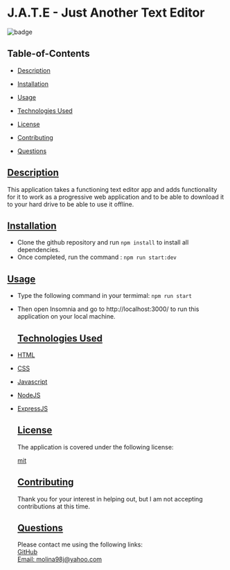   # J.A.T.E - Just Another Text Editor
  
  
  ![badge](https://img.shields.io/badge/license-mit-blue)
    
  ## Table-of-Contents
  * [Description](#description)
  * [Installation](#installation)
  * [Usage](#usage)
  * [Technologies Used](#Technologies-Used)
  * [License](#license)
    
  * [Contributing](#contributing)
  * [Questions](#questions)
  
  ## [Description](#table-of-contents)
  This application takes a functioning text editor app and adds functionality for it to work as a progressive web application and to be able to download it to your hard drive to be able to use it offline.
  ## [Installation](#table-of-contents)
   * Clone the github repository and run `npm install` to install all dependencies. 
   * Once completed, run the command : `npm run start:dev`
  ## [Usage](#table-of-contents)
  * Type the following command in your termimal: `npm run start`



* Then open Insomnia and go to http://localhost:3000/ to run this application on your local machine.
  
  ## [Technologies Used](#table-of-contents)

* [HTML](https://developer.mozilla.org/en-US/docs/Web/HTML)
* [CSS](https://developer.mozilla.org/en-US/docs/Web/CSS)
* [Javascript](https://developer.mozilla.org/en-US/docs/Web/Javascript)
* [NodeJS](https://nodejs.org/en/)
* [ExpressJS](https://expressjs.com/)

  
  ## [License](#table-of-contents)
  The application is covered under the following license:
  
  [mit](https://choosealicense.com/licenses/mit)
    
    
  ## [Contributing](#table-of-contents)
  
  
  Thank you for your interest in helping out, but I am not accepting contributions at this time.
   
  
  ## [Questions](#table-of-contents)
  Please contact me using the following links:<br>
  [GitHub](https://github.com/JuanSFL)<br>
  [Email: molina98j@yahoo.com](mailto:molina98j@yahoo.com)
